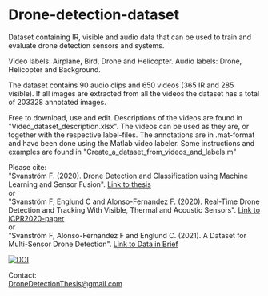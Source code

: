 # Drone-detection-dataset
Dataset containing IR, visible and audio data that can be used to train and evaluate drone detection sensors and systems.

Video labels: Airplane, Bird, Drone and Helicopter.
Audio labels: Drone, Helicopter and Background.

The dataset contains 90 audio clips and 650 videos (365 IR and 285 visible). If all images are extracted from all the videos the dataset has a total of 203328 annotated images.

Free to download, use and edit.
Descriptions of the videos are found in "Video_dataset_description.xlsx".
The videos can be used as they are, or together with the respective label-files.
The annotations are in .mat-format and have been done using the Matlab video labeler.
Some instructions and examples are found in "Create_a_dataset_from_videos_and_labels.m"

Please cite:  
"Svanström F. (2020). Drone Detection and Classification using Machine Learning and Sensor Fusion".
[Link to thesis](https://hh.diva-portal.org/smash/get/diva2:1434532/FULLTEXT02.pdf)  
or  
"Svanström F, Englund C and Alonso-Fernandez F. (2020). Real-Time Drone Detection and Tracking With Visible, Thermal and Acoustic Sensors".
[Link to ICPR2020-paper](https://arxiv.org/pdf/2007.07396.pdf)  
or  
"Svanström F, Alonso-Fernandez F and Englund C. (2021). A Dataset for Multi-Sensor Drone Detection".
[Link to Data in Brief](https://www.sciencedirect.com/science/article/pii/S2352340921007976#!)

[![DOI](https://zenodo.org/badge/doi/10.5281/zenodo.5500576.svg)](http://dx.doi.org/10.5281/zenodo.5500576)

Contact:  
DroneDetectionThesis@gmail.com
